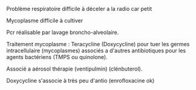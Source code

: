 Problème respiratoire difficile à déceler a la radio car petit

Mycoplasme difficile à cultiver

Pcr réalisable par lavage broncho-alveolaire.

Traitement mycoplasme :
Teracycline (Doxycycline) pour tuer les germes intracellulaire (mycoplasmes) associés a d'autres antibiotiques pour les agents bactériens (TMPS ou quinolone). 

Associé a aérosol thérapie (ventipulmin) (clénbuterol).


Doxycycline s'associe à très peu d'antio (enrofloxacine ok)